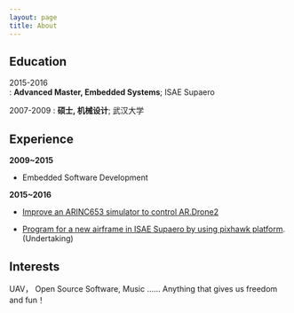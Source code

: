 ```yaml
---
layout: page
title: About
---
```





Education
---------

2015-2016  
:   **Advanced Master, Embedded Systems**; ISAE Supaero       
	  	 
2007-2009
:   **硕士, 机械设计**; 武汉大学


Experience
----------

**2009~2015** 

* Embedded Software Development

**2015~2016**

* [Improve an ARINC653 simulator to control AR.Drone2](https://github.com/oneWayOut/ArDroneARINC653)

* [Program for a new airframe in ISAE Supaero by using pixhawk platform](https://github.com/oneWayOut/Firmware/tree/caidev).(Undertaking)

Interests
--------------------
UAV， Open Source Software, Music …… Anything that gives us freedom and fun！


